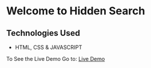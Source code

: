 # Welcome to Hidden Search

## Technologies Used
- HTML, CSS & JAVASCRIPT

To See the Live Demo Go to: [Live Demo](https://pnsvn3035.github.io/hidden-search/)

